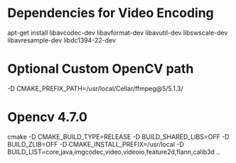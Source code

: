 # Dependencies for Video Encoding
apt-get install libavcodec-dev libavformat-dev libavutil-dev libswscale-dev libavresample-dev libdc1394-22-dev

# Optional Custom OpenCV path
-D CMAKE_PREFIX_PATH=/usr/local/Cellar/ffmpeg@5/5.1.3/

# Opencv 4.7.0
cmake -D CMAKE_BUILD_TYPE=RELEASE -D BUILD_SHARED_LIBS=OFF -D BUILD_ZLIB=OFF -D CMAKE_INSTALL_PREFIX=/usr/local -D BUILD_LIST=core,java,imgcodec,video,videoio,feature2d,flann,calib3d ..
